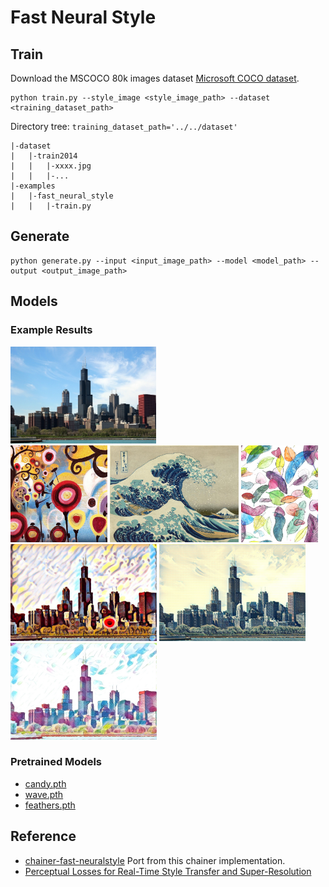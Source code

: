# Fast Neural Style

## Train
Download the MSCOCO 80k images dataset [Microsoft COCO dataset](http://mscoco.org/dataset/#download).
```
python train.py --style_image <style_image_path> --dataset <training_dataset_path>
```
Directory tree: ```training_dataset_path='../../dataset'```
```
|-dataset
|	|-train2014
|	|	|-xxxx.jpg
|	|	|-...
|-examples
|	|-fast_neural_style
|	|	|-train.py
```

## Generate
```
python generate.py --input <input_image_path> --model <model_path> --output <output_image_path>
```

## Models
### Example Results
<img src='images/chicago.jpg' height="155px">
<br>
<img src='images/candy.jpg' height="155px">
<img src='images/wave.jpg' height="155px">
<img src='images/feathers.jpg' height='155px'>
<br>
<img src='images/output_candy.jpg' height="155px">
<img src='images/output_wave.jpg' height="155px">
<img src='images/output_feathers.jpg' height='155px'>

### Pretrained Models
- [candy.pth](https://drive.google.com/file/d/0B7RIdSYNNb-uY0d4LXFHX0ppNG8/view?usp=sharing)
- [wave.pth](https://drive.google.com/file/d/0B7RIdSYNNb-uYnhzem53S29sVUU/view?usp=sharing)
- [feathers.pth](https://drive.google.com/file/d/0B7RIdSYNNb-uTVdRQjA3eS1ITDA/view?usp=sharing)


## Reference
- [chainer-fast-neuralstyle](https://github.com/yusuketomoto/chainer-fast-neuralstyle) Port from this chainer implementation.
- [Perceptual Losses for Real-Time Style Transfer and Super-Resolution](http://arxiv.org/abs/1603.08155)
